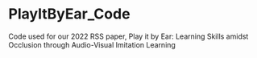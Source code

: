# PlayItByEar_Code
 Code used for our 2022 RSS paper, Play it by Ear: Learning Skills amidst Occlusion through Audio-Visual Imitation Learning
